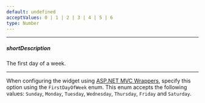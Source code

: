 ```yaml
---
default: undefined
acceptValues: 0 | 1 | 2 | 3 | 4 | 5 | 6
type: Number
---
```

---
##### shortDescription
The first day of a week.

---
When configuring the widget using [ASP.NET MVC Wrappers](/concepts/35%20ASP.NET%20MVC%20Wrappers/20%20Fundamentals '/Documentation/Guide/ASP.NET_MVC_Wrappers/Fundamentals/'), specify this option using the `FirstDayOfWeek` enum. This enum accepts the following values: `Sunday`, `Monday`, `Tuesday`, `Wednesday`, `Thursday`, `Friday` and `Saturday`.